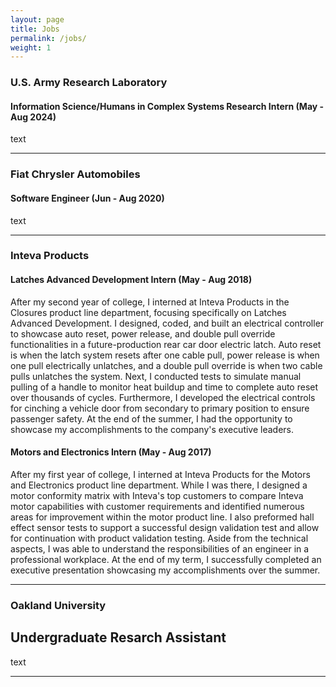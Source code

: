 ```yaml
---
layout: page
title: Jobs
permalink: /jobs/
weight: 1
---
```


### U.S. Army Research Laboratory

#### Information Science/Humans in Complex Systems Research Intern (May - Aug 2024)

text

---

### Fiat Chrysler Automobiles

#### Software Engineer (Jun - Aug 2020)

text

---

### Inteva Products

#### Latches Advanced Development Intern (May - Aug 2018)

After my second year of college, I interned at Inteva Products in the Closures product line department, focusing specifically on Latches Advanced Development. I designed, coded, and built an electrical controller to showcase auto reset, power release, and double pull override functionalities in a future-production rear car door electric latch. Auto reset is when the latch system resets after one cable pull, power release is when one pull electrically unlatches, and a double pull override is when two cable pulls unlatches the system. Next, I conducted tests to simulate manual pulling of a handle to monitor heat buildup and time to complete auto reset over thousands of cycles. Furthermore, I developed the electrical controls for cinching a vehicle door from secondary to primary position to ensure passenger safety. At the end of the summer, I had the opportunity to showcase my accomplishments to the company's executive leaders.

#### Motors and Electronics Intern (May - Aug 2017)

After my first year of college, I interned at Inteva Products for the Motors and Electronics product line department. While I was there, I designed a motor conformity matrix with Inteva's top customers to compare Inteva motor capabilities with customer requirements and identified numerous areas for improvement within the motor product line. I also preformed hall effect sensor tests to support a successful design validation test and allow for continuation with product validation testing. Aside from the technical aspects, I was able to understand the responsibilities of an engineer in a professional workplace. At the end of my term, I successfully completed an executive presentation showcasing my accomplishments over the summer.

---

### Oakland University

## Undergraduate Resarch Assistant

text

---
